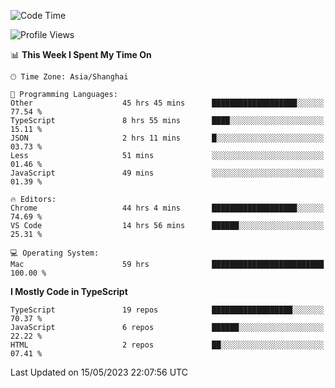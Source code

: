 <!--START_SECTION:waka-->
![Code Time](http://img.shields.io/badge/Code%20Time-4%2C477%20hrs%2025%20mins-blue)

![Profile Views](http://img.shields.io/badge/Profile%20Views-0-blue)

📊 **This Week I Spent My Time On** 

```text
🕑︎ Time Zone: Asia/Shanghai

💬 Programming Languages: 
Other                    45 hrs 45 mins      ███████████████████░░░░░░   77.54 % 
TypeScript               8 hrs 55 mins       ████░░░░░░░░░░░░░░░░░░░░░   15.11 % 
JSON                     2 hrs 11 mins       █░░░░░░░░░░░░░░░░░░░░░░░░   03.73 % 
Less                     51 mins             ░░░░░░░░░░░░░░░░░░░░░░░░░   01.46 % 
JavaScript               49 mins             ░░░░░░░░░░░░░░░░░░░░░░░░░   01.39 % 

🔥 Editors: 
Chrome                   44 hrs 4 mins       ███████████████████░░░░░░   74.69 % 
VS Code                  14 hrs 56 mins      ██████░░░░░░░░░░░░░░░░░░░   25.31 % 

💻 Operating System: 
Mac                      59 hrs              █████████████████████████   100.00 % 
```

**I Mostly Code in TypeScript** 

```text
TypeScript               19 repos            ██████████████████░░░░░░░   70.37 % 
JavaScript               6 repos             ██████░░░░░░░░░░░░░░░░░░░   22.22 % 
HTML                     2 repos             ██░░░░░░░░░░░░░░░░░░░░░░░   07.41 % 
```




 Last Updated on 15/05/2023 22:07:56 UTC
<!--END_SECTION:waka-->
